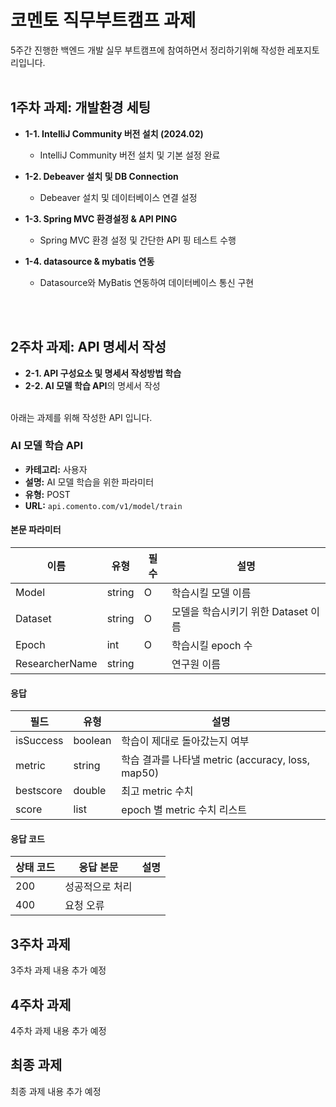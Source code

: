 # 코멘토 직무부트캠프 과제
5주간 진행한 백엔드 개발 실무 부트캠프에 참여하면서 정리하기위해 작성한 레포지토리입니다.
<br>
<br>

## 1주차 과제: 개발환경 세팅

- **1-1. IntelliJ Community 버전 설치 (2024.02)**
  - IntelliJ Community 버전 설치 및 기본 설정 완료

- **1-2. Debeaver 설치 및 DB Connection**
  - Debeaver 설치 및 데이터베이스 연결 설정

- **1-3. Spring MVC 환경설정 & API PING**
  - Spring MVC 환경 설정 및 간단한 API 핑 테스트 수행

- **1-4. datasource & mybatis 연동**
  - Datasource와 MyBatis 연동하여 데이터베이스 통신 구현
<br>
<br>

## 2주차 과제: API 명세서 작성

- **2-1. API 구성요소 및 명세서 작성방법 학습** <br>
- **2-2. AI 모델 학습 API**의 명세서 작성 <br><br>


아래는 과제를 위해 작성한 API 입니다.
### AI 모델 학습 API

- **카테고리:** 사용자
- **설명:** AI 모델 학습을 위한 파라미터
- **유형:** POST
- **URL:** `api.comento.com/v1/model/train`

#### 본문 파라미터

| **이름**         | **유형** | **필수** | **설명**                              |
| ---------------- | -------- | -------- | ------------------------------------- |
| Model            | string   | O        | 학습시킬 모델 이름 |
| Dataset          | string   | O        | 모델을 학습시키기 위한 Dataset 이름 |
| Epoch            | int      | O        | 학습시킬 epoch 수 |
| ResearcherName   | string   |          | 연구원 이름 |

#### 응답

| **필드**     | **유형** | **설명**                                       |
| ------------ | -------- | ---------------------------------------------- |
| isSuccess    | boolean  | 학습이 제대로 돌아갔는지 여부 |
| metric       | string   | 학습 결과를 나타낼 metric (accuracy, loss, map50) |
| bestscore    | double   | 최고 metric 수치 |
| score        | list     | epoch 별 metric 수치 리스트 |

#### 응답 코드

| **상태 코드** | **응답 본문**       | **설명**               |
| ------------- | ------------------- | ---------------------- |
| 200           | 성공적으로 처리     |                        |
| 400           | 요청 오류           |  |

## 3주차 과제

3주차 과제 내용 추가 예정

## 4주차 과제

4주차 과제 내용 추가 예정

## 최종 과제

최종 과제 내용 추가 예정
